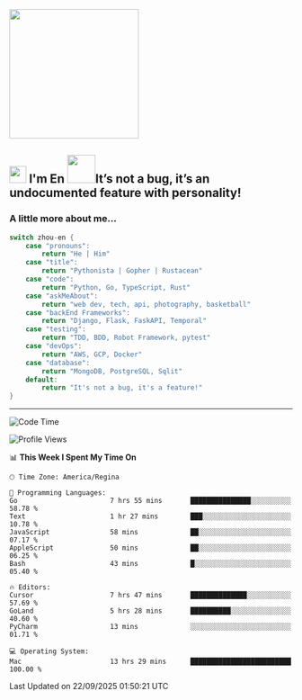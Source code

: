 <img align='center' src="https://media.giphy.com/media/GP1TJJSV4Ys1r64q2A/giphy.gif" width="230">

<h2><img src="https://emojis.slackmojis.com/emojis/images/1531849430/4246/blob-sunglasses.gif?1531849430" width="30"/> I'm En <img src="https://media.giphy.com/media/12oufCB0MyZ1Go/giphy.gif" width="50">It’s not a bug, it’s an undocumented feature with personality!</h2>


<!-- <img align='right' src="https://media.giphy.com/media/M9gbBd9nbDrOTu1Mqx/giphy.gif" width="230"> -->


### A little more about me... 
<!--
```javascript
const zhou-en = {
    pronouns: "He" | "Him",
    title: "Pythonista" | "Gopher" | "Rustacean",
    code: ["Python", "Go", "Rust", "TypeScript"],
    askMeAbout: ["web dev", "tech", "app dev", "photography"],
    technologies: {
        backEnd: {
            python: ["Django", "Flask", "FaskAPI"],
            go: []
        },
        scraping: ["selenium", "scrapy", "spider"],
        testing: ["Robot Framework"],
        devOps: ["AWS", "Docker", "GCP", "Nginx"],
        databases: ["mongo", "postgresql", "sqlite"],
        misc: ["Firebase", "Heroku"]
    },
    architecture: ["Event Driven Architecture", "Microservices"],
    currentFocus: ["Temporal", "Rust"],
    funFact: "It's not a bug, it's a feature!"
};
```
  -->

```go
switch zhou-en {
    case "pronouns":
        return "He | Him"
    case "title":
        return "Pythonista | Gopher | Rustacean"
    case "code":
        return "Python, Go, TypeScript, Rust"
    case "askMeAbout":
        return "web dev, tech, api, photography, basketball"
    case "backEnd Frameworks":
        return "Django, Flask, FaskAPI, Temporal"
    case "testing":
        return "TDD, BDD, Robot Framework, pytest"
    case "devOps":
        return "AWS, GCP, Docker"
    case "database":
        return "MongoDB, PostgreSQL, Sqlit"
    default:
        return "It's not a bug, it's a feature!"
}
```




---
<!--START_SECTION:waka-->
![Code Time](http://img.shields.io/badge/Code%20Time-2%2C529%20hrs%2028%20mins-blue)

![Profile Views](http://img.shields.io/badge/Profile%20Views-0-blue)

📊 **This Week I Spent My Time On** 

```text
🕑︎ Time Zone: America/Regina

💬 Programming Languages: 
Go                       7 hrs 55 mins       ███████████████░░░░░░░░░░   58.78 % 
Text                     1 hr 27 mins        ███░░░░░░░░░░░░░░░░░░░░░░   10.78 % 
JavaScript               58 mins             ██░░░░░░░░░░░░░░░░░░░░░░░   07.17 % 
AppleScript              50 mins             ██░░░░░░░░░░░░░░░░░░░░░░░   06.25 % 
Bash                     43 mins             █░░░░░░░░░░░░░░░░░░░░░░░░   05.40 % 

🔥 Editors: 
Cursor                   7 hrs 47 mins       ██████████████░░░░░░░░░░░   57.69 % 
GoLand                   5 hrs 28 mins       ██████████░░░░░░░░░░░░░░░   40.60 % 
PyCharm                  13 mins             ░░░░░░░░░░░░░░░░░░░░░░░░░   01.71 % 

💻 Operating System: 
Mac                      13 hrs 29 mins      █████████████████████████   100.00 % 
```


 Last Updated on 22/09/2025 01:50:21 UTC
<!--END_SECTION:waka-->
